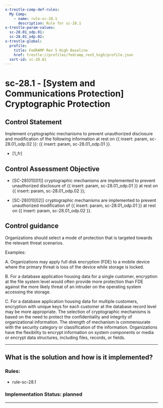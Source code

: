 ```yaml
---
x-trestle-comp-def-rules:
  My Comp:
    - name: rule-sc-28.1
      description: Rule for sc-28.1
x-trestle-param-values:
  sc-28.01_odp.01:
  sc-28.01_odp.02:
x-trestle-global:
  profile:
    title: FedRAMP Rev 5 High Baseline
    href: trestle://profiles/fedramp_rev5_high/profile.json
  sort-id: sc-28.01
---
```


# sc-28.1 - \[System and Communications Protection\] Cryptographic Protection

## Control Statement

Implement cryptographic mechanisms to prevent unauthorized disclosure and modification of the following information at rest on {{ insert: param, sc-28.01_odp.02 }}: {{ insert: param, sc-28.01_odp.01 }}.

- \[1_fr\]

## Control Assessment Objective

- \[SC-28(01)[01]\] cryptographic mechanisms are implemented to prevent unauthorized disclosure of {{ insert: param, sc-28.01_odp.01 }} at rest on {{ insert: param, sc-28.01_odp.02 }};

- \[SC-28(01)[02]\] cryptographic mechanisms are implemented to prevent unauthorized modification of {{ insert: param, sc-28.01_odp.01 }} at rest on {{ insert: param, sc-28.01_odp.02 }}.

## Control guidance

Organizations should select a mode of protection that is targeted towards the relevant threat scenarios.

Examples:

A. Organizations may apply full disk encryption (FDE) to a mobile device where the primary threat is loss of the device while storage is locked.

B. For a database application housing data for a single customer, encryption at the file system level would often provide more protection than FDE against the more likely threat of an intruder on the operating system accessing the storage.

C. For a database application housing data for multiple customers, encryption with unique keys for each customer at the database record level may be more appropriate.
The selection of cryptographic mechanisms is based on the need to protect the confidentiality and integrity of organizational information. The strength of mechanism is commensurate with the security category or classification of the information. Organizations have the flexibility to encrypt information on system components or media or encrypt data structures, including files, records, or fields.

______________________________________________________________________

## What is the solution and how is it implemented?

<!-- For implementation status enter one of: implemented, partial, planned, alternative, not-applicable -->

<!-- Note that the list of rules under ### Rules: is read-only and changes will not be captured after assembly to JSON -->

<!-- Add control implementation description here for control: sc-28.1 -->

### Rules:

  - rule-sc-28.1

### Implementation Status: planned

______________________________________________________________________
